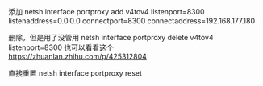添加
netsh interface portproxy add v4tov4 listenport=8300 listenaddress=0.0.0.0 connectport=8300 connectaddress=192.168.177.180



删除，但是用了没管用
netsh interface portproxy delete v4tov4 listenport=8300
也可以看看这个  
https://zhuanlan.zhihu.com/p/425312804

直接重置
netsh interface portproxy reset